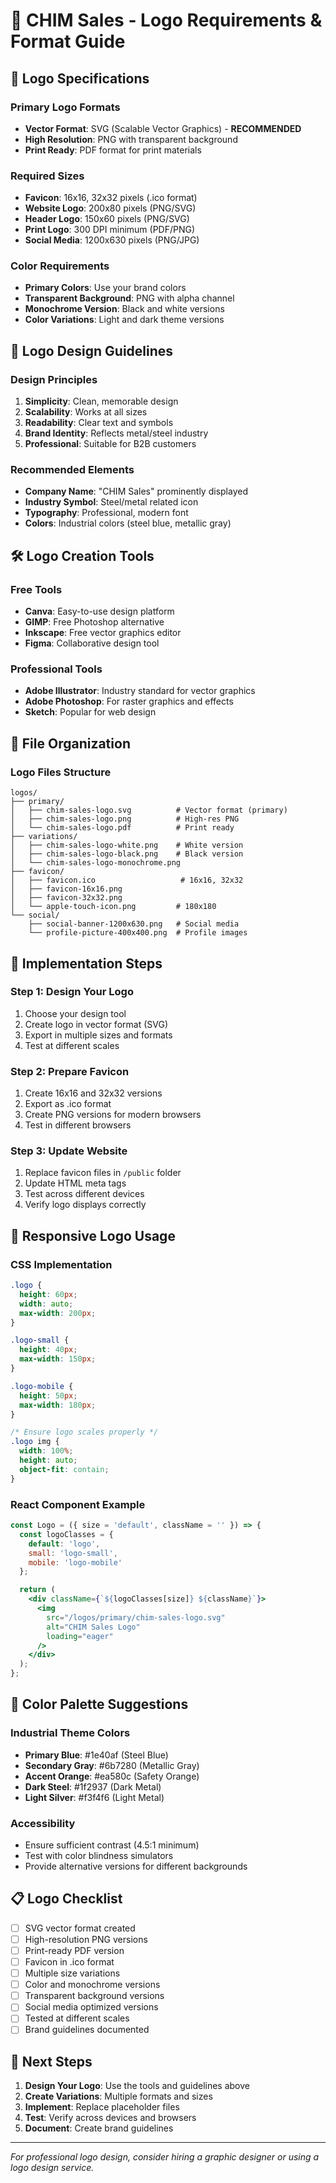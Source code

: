 # 🎨 CHIM Sales - Logo Requirements & Format Guide

## 📐 **Logo Specifications**

### **Primary Logo Formats**
- **Vector Format**: SVG (Scalable Vector Graphics) - **RECOMMENDED**
- **High Resolution**: PNG with transparent background
- **Print Ready**: PDF format for print materials

### **Required Sizes**
- **Favicon**: 16x16, 32x32 pixels (.ico format)
- **Website Logo**: 200x80 pixels (PNG/SVG)
- **Header Logo**: 150x60 pixels (PNG/SVG)
- **Print Logo**: 300 DPI minimum (PDF/PNG)
- **Social Media**: 1200x630 pixels (PNG/JPG)

### **Color Requirements**
- **Primary Colors**: Use your brand colors
- **Transparent Background**: PNG with alpha channel
- **Monochrome Version**: Black and white versions
- **Color Variations**: Light and dark theme versions

## 🎯 **Logo Design Guidelines**

### **Design Principles**
1. **Simplicity**: Clean, memorable design
2. **Scalability**: Works at all sizes
3. **Readability**: Clear text and symbols
4. **Brand Identity**: Reflects metal/steel industry
5. **Professional**: Suitable for B2B customers

### **Recommended Elements**
- **Company Name**: "CHIM Sales" prominently displayed
- **Industry Symbol**: Steel/metal related icon
- **Typography**: Professional, modern font
- **Colors**: Industrial colors (steel blue, metallic gray)

## 🛠️ **Logo Creation Tools**

### **Free Tools**
- **Canva**: Easy-to-use design platform
- **GIMP**: Free Photoshop alternative
- **Inkscape**: Free vector graphics editor
- **Figma**: Collaborative design tool

### **Professional Tools**
- **Adobe Illustrator**: Industry standard for vector graphics
- **Adobe Photoshop**: For raster graphics and effects
- **Sketch**: Popular for web design

## 📁 **File Organization**

### **Logo Files Structure**
```
logos/
├── primary/
│   ├── chim-sales-logo.svg          # Vector format (primary)
│   ├── chim-sales-logo.png          # High-res PNG
│   └── chim-sales-logo.pdf          # Print ready
├── variations/
│   ├── chim-sales-logo-white.png    # White version
│   ├── chim-sales-logo-black.png    # Black version
│   └── chim-sales-logo-monochrome.png
├── favicon/
│   ├── favicon.ico                   # 16x16, 32x32
│   ├── favicon-16x16.png
│   ├── favicon-32x32.png
│   └── apple-touch-icon.png         # 180x180
└── social/
    ├── social-banner-1200x630.png   # Social media
    └── profile-picture-400x400.png  # Profile images
```

## 🔧 **Implementation Steps**

### **Step 1: Design Your Logo**
1. Choose your design tool
2. Create logo in vector format (SVG)
3. Export in multiple sizes and formats
4. Test at different scales

### **Step 2: Prepare Favicon**
1. Create 16x16 and 32x32 versions
2. Export as .ico format
3. Create PNG versions for modern browsers
4. Test in different browsers

### **Step 3: Update Website**
1. Replace favicon files in `/public` folder
2. Update HTML meta tags
3. Test across different devices
4. Verify logo displays correctly

## 📱 **Responsive Logo Usage**

### **CSS Implementation**
```css
.logo {
  height: 60px;
  width: auto;
  max-width: 200px;
}

.logo-small {
  height: 40px;
  max-width: 150px;
}

.logo-mobile {
  height: 50px;
  max-width: 180px;
}

/* Ensure logo scales properly */
.logo img {
  width: 100%;
  height: auto;
  object-fit: contain;
}
```

### **React Component Example**
```jsx
const Logo = ({ size = 'default', className = '' }) => {
  const logoClasses = {
    default: 'logo',
    small: 'logo-small',
    mobile: 'logo-mobile'
  };

  return (
    <div className={`${logoClasses[size]} ${className}`}>
      <img 
        src="/logos/primary/chim-sales-logo.svg" 
        alt="CHIM Sales Logo"
        loading="eager"
      />
    </div>
  );
};
```

## 🎨 **Color Palette Suggestions**

### **Industrial Theme Colors**
- **Primary Blue**: #1e40af (Steel Blue)
- **Secondary Gray**: #6b7280 (Metallic Gray)
- **Accent Orange**: #ea580c (Safety Orange)
- **Dark Steel**: #1f2937 (Dark Metal)
- **Light Silver**: #f3f4f6 (Light Metal)

### **Accessibility**
- Ensure sufficient contrast (4.5:1 minimum)
- Test with color blindness simulators
- Provide alternative versions for different backgrounds

## 📋 **Logo Checklist**

- [ ] SVG vector format created
- [ ] High-resolution PNG versions
- [ ] Print-ready PDF version
- [ ] Favicon in .ico format
- [ ] Multiple size variations
- [ ] Color and monochrome versions
- [ ] Transparent background versions
- [ ] Social media optimized versions
- [ ] Tested at different scales
- [ ] Brand guidelines documented

## 🚀 **Next Steps**

1. **Design Your Logo**: Use the tools and guidelines above
2. **Create Variations**: Multiple formats and sizes
3. **Implement**: Replace placeholder files
4. **Test**: Verify across devices and browsers
5. **Document**: Create brand guidelines

---

*For professional logo design, consider hiring a graphic designer or using a logo design service.*
